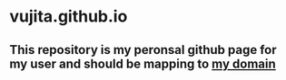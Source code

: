 # vujita.github.io

## This repository is my peronsal github page for my user and should be mapping to [my domain](http://vubnguyen.com)